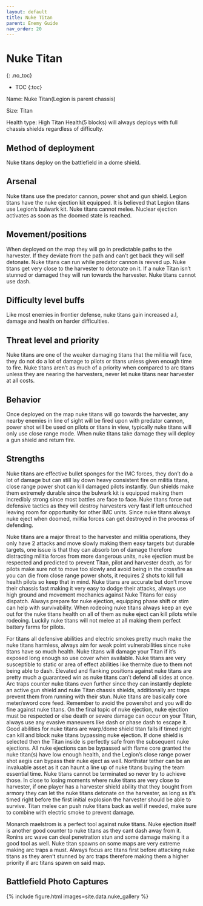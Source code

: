 ```yaml
---
layout: default
title: Nuke Titan
parent: Enemy Guide
nav_order: 20
---
```


# Nuke Titan
{: .no_toc}

- TOC
{:toc}

Name: Nuke Titan(Legion is parent chassis)

Size: Titan

Health type: High Titan Health(5 blocks) will always deploys with full chassis shields regardless of difficulty. 

## Method of deployment

Nuke titans deploy on the battlefield in a dome shield.

## Arsenal

Nuke titans use the predator cannon, power shot and gun shield. Legion titans have the nuke ejection kit equipped. It is believed that Legion titans use Legion’s bulwark kit. Nuke titans cannot melee. Nuclear ejection activates as soon as the doomed state is reached. 

## Movement/positions

When deployed on the map they will go in predictable paths to the harvester. If they deviate from the path and can’t get back they will self detonate. Nuke titans can run while predator cannon is revved up. Nuke titans get very close to the harvester to detonate on it. If a nuke Titan isn’t stunned or damaged they will run towards the harvester. Nuke titans cannot use dash.

## Difficulty level buffs

Like most enemies in frontier defense, nuke titans gain increased a.I, damage and health on harder difficulties.

## Threat level and priority 

Nuke titans are one of the weaker damaging titans that the militia will face, they do not do a lot of damage to pilots or titans unless given enough time to fire. Nuke titans aren’t as much of a priority when compared to arc titans unless they are nearing the harvesters, never let nuke titans near harvester at all costs. 

## Behavior

Once deployed on the map nuke titans will go towards the harvester, any nearby enemies in line of sight will be fired upon with predator cannon, power shot will be used on pilots or titans in view, typically nuke titans will only use close range mode. When nuke titans take damage they will deploy a gun shield and return fire. 

## Strengths

Nuke titans are effective bullet sponges for the IMC forces, they don’t do a lot of damage but can still lay down heavy consistent fire on militia titans, close range power shot can kill damaged pilots instantly. Gun shields make them extremely durable since the bulwark kit is equipped making them incredibly strong since most battles are face to face. Nuke titans force out defensive tactics as they will destroy harvesters very fast if left untouched leaving room for opportunity for other IMC units. Since nuke titans always nuke eject when doomed, militia forces can get destroyed in the process of defending. 

Nuke titans are a major threat to the harvester and militia operations, they only have 2 attacks and move slowly making them easy targets but durable targets, one issue is that they can absorb ton of damage therefore distracting militia forces from more dangerous units, nuke ejection must be respected and predicted to prevent Titan, pilot and harvester death, as for pilots make sure not to move too slowly and avoid being in the crossfire as you can die from close range power shots, it requires 2 shots to kill full health pilots so keep that in mind. Nuke titans are accurate but don’t move their chassis fast making it very easy to dodge their attacks, always use high ground and movement mechanics against Nuke Titans for easy dispatch. Always prepare for nuke ejection, equipping phase shift or stim can help with survivability. When rodeoing nuke titans always keep an eye out for the nuke titans health on all of them as nuke eject can kill pilots while rodeoing. Luckily nuke titans will not melee at all making them perfect battery farms for pilots.

For titans all defensive abilities and electric smokes pretty much make the nuke titans harmless, always aim for weak point vulnerabilities since nuke titans have so much health. Nuke titans will damage your Titan if it’s exposed long enough so use cover when available. Nuke titans are very susceptible to static or area of effect abilities like thermite due to them not being able to dash. Elevated and flanking positions against nuke titans are pretty much a guaranteed win as nuke titans can’t defend all sides at once. Arc traps counter nuke titans even further since they can instantly deplete an active gun shield and nuke Titan chassis shields, additionally arc traps prevent them from running with their stun. Nuke titans are basically core meter/sword core feed. Remember to avoid the powershot and you will do fine against nuke titans. On the final topic of nuke ejection, nuke ejection must be respected or else death or severe damage can occur on your Titan, always use any evasive maneuvers like dash or phase dash to escape it. Good abilities for nuke titans are warp/dome shield titan falls if timed right can kill and block nuke titans bypassing nuke ejection. If done shield is selected then the Titan inside is perfectly safe from the subsequent nuke ejections. All nuke ejections can be bypassed with flame core granted the nuke titan(s) have low enough health, and the Legion’s close range power shot aegis can bypass their nuke eject as well. Northstar tether can be an invaluable asset as it can haunt a line up of nuke titans buying the team essential time. Nuke titans cannot be terminated so never try to achieve those. In close to losing moments where nuke titans are very close to harvester, if one player has a harvester shield ability that they bought from armory they can let the nuke titans detonate on the harvester, as long as it’s timed right before the first initial explosion the harvester should be able to survive.
Titan melee can push nuke titans back as well if needed, make sure to combine with electric smoke to prevent damage.

Monarch maelstrom is a perfect tool against nuke titans. Nuke ejection itself is another good counter to nuke titans as they cant dash away from it. Ronins arc wave can deal penetration stun and some damage making it a good tool as well. Nuke titan spawns on some maps are very extreme making arc traps a must. Always focus arc titans first before attacking nuke titans as they aren’t stunned by arc traps therefore making them a higher priority if arc titans spawn on said map. 

## Battlefield Photo Captures

{% include figure.html images=site.data.nuke_gallery %}
